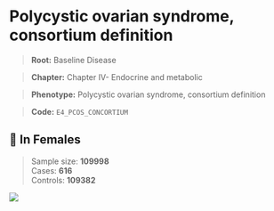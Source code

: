 # Polycystic ovarian syndrome, consortium definition

> **Root:** Baseline Disease  

> **Chapter:** Chapter IV- Endocrine and metabolic  

> **Phenotype:** Polycystic ovarian syndrome, consortium definition  

> **Code:** `E4_PCOS_CONCORTIUM`

## 👩 In Females  
> Sample size: **109998**  
> Cases: **616**  
> Controls: **109382**
<img src="/Disease/Figures/ALL/Incidence/E4_PCOS_CONCORTIUM.png"/>
<CsvTable src="/Disease/Data/ALL/Incidence/COX_E4_PCOS_CONCORTIUM.csv" label="🔍 View full results" />
